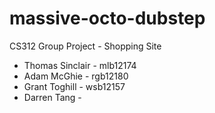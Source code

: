 massive-octo-dubstep
====================

CS312 Group Project - Shopping Site

* Thomas Sinclair - mlb12174
* Adam McGhie - rgb12180
* Grant Toghill - wsb12157
* Darren Tang - 
